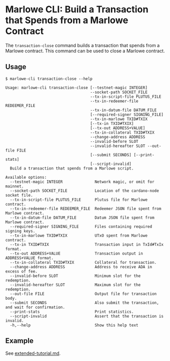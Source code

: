 # Marlowe CLI: Build a Transaction that Spends from a Marlowe Contract

The `transaction-close` command builds a transaction that spends from a Marlowe contract. This command can be used to close a Marlowe contract.


## Usage

    $ marlowe-cli transaction-close --help
    
    Usage: marlowe-cli transaction-close [--testnet-magic INTEGER]
                                         --socket-path SOCKET_FILE
                                         --tx-in-script-file PLUTUS_FILE
                                         --tx-in-redeemer-file REDEEMER_FILE
                                         --tx-in-datum-file DATUM_FILE
                                         [--required-signer SIGNING_FILE]
                                         --tx-in-marlowe TXID#TXIX
                                         [--tx-in TXID#TXIX]
                                         [--tx-out ADDRESS+VALUE]
                                         --tx-in-collateral TXID#TXIX
                                         --change-address ADDRESS
                                         --invalid-before SLOT
                                         --invalid-hereafter SLOT --out-file FILE
                                         [--submit SECONDS] [--print-stats]
                                         [--script-invalid]
      Build a transaction that spends from a Marlowe script.
    
    Available options:
      --testnet-magic INTEGER              Network magic, or omit for mainnet.
      --socket-path SOCKET_FILE            Location of the cardano-node socket file.
      --tx-in-script-file PLUTUS_FILE      Plutus file for Marlowe contract.
      --tx-in-redeemer-file REDEEMER_FILE  Redeemer JSON file spent from Marlowe contract.
      --tx-in-datum-file DATUM_FILE        Datum JSON file spent from Marlowe contract.
      --required-signer SIGNING_FILE       Files containing required signing keys.
      --tx-in-marlowe TXID#TXIX            UTxO spent from Marlowe contract.
      --tx-in TXID#TXIX                    Transaction input in TxId#TxIx format.
      --tx-out ADDRESS+VALUE               Transaction output in ADDRESS+VALUE format.
      --tx-in-collateral TXID#TXIX         Collateral for transaction.
      --change-address ADDRESS             Address to receive ADA in excess of fee.
      --invalid-before SLOT                Minimum slot for the redemption.
      --invalid-hereafter SLOT             Maximum slot for the redemption.
      --out-file FILE                      Output file for transaction body.
      --submit SECONDS                     Also submit the transaction, and wait for confirmation.
      --print-stats                        Print statistics.
      --script-invalid                     Assert that the transaction is invalid.
      -h,--help                            Show this help text


## Example

See [extended-tutorial.md](extended-tutorial.md).

